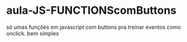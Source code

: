 # aula-JS-FUNCTIONScomButtons
só umas funções em javascript com buttons pra treinar eventos como onclick. bem simples
